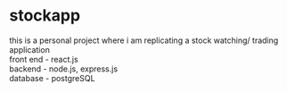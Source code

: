 # stockapp
this is a personal project where i am replicating a stock watching/ trading application <br>
front end - react.js<br>
backend - node.js, express.js <br>
database - postgreSQL

